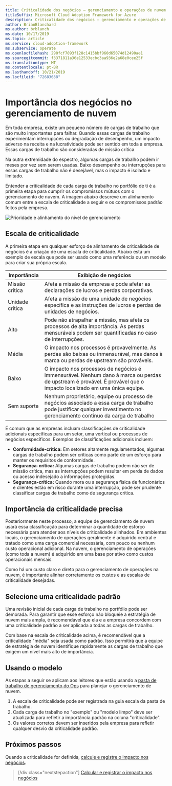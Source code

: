 ```yaml
---
title: Criticalidade dos negócios – gerenciamento e operações de nuvem
titleSuffix: Microsoft Cloud Adoption Framework for Azure
description: Criticalidade dos negócios – gerenciamento e operações de nuvem
author: BrianBlanchard
ms.author: brblanch
ms.date: 10/17/2019
ms.topic: article
ms.service: cloud-adoption-framework
ms.subservice: operate
ms.openlocfilehash: 290fcf7093f128c1415bbf960d65074d12490ae1
ms.sourcegitcommit: f3371811a36e12533ecbc3aa936e2a68e0cee25f
ms.translationtype: MT
ms.contentlocale: pt-BR
ms.lasthandoff: 10/21/2019
ms.locfileid: "72683638"
---
```

# <a name="business-criticality-in-cloud-management"></a>Importância dos negócios no gerenciamento de nuvem

Em toda empresa, existe um pequeno número de cargas de trabalho que são muito importantes para falhar. Quando essas cargas de trabalho experimentam interrupções ou degradação de desempenho, um impacto adverso na receita e na lucratividade pode ser sentido em toda a empresa. Essas cargas de trabalho são consideradas de missão crítica.

Na outra extremidade do espectro, algumas cargas de trabalho podem ir meses por vez sem serem usadas. Baixo desempenho ou interrupções para essas cargas de trabalho não é desejável, mas o impacto é isolado e limitado.

Entender a criticalidade de cada carga de trabalho no portfólio de ti é a primeira etapa para cumprir os compromissos mútuos com o gerenciamento de nuvem.
A imagem abaixo descreve um alinhamento comum entre a escala de criticalidade a seguir e os compromissos padrão feitos pela empresa.

![Prioridade e alinhamento do nível de gerenciamento](../../_images/manage/cloud-criticality-alignment.png)

## <a name="criticality-scale"></a>Escala de criticalidade

A primeira etapa em qualquer esforço de alinhamento de criticalidade de negócios é a criação de uma escala de criticalidade. Abaixo está um exemplo de escala que pode ser usado como uma referência ou um modelo para criar sua própria escala.

|Importância  |Exibição de negócios  |
|---------|---------|
|Missão crítica|Afeta a missão da empresa e pode afetar as declarações de lucros e perdas corporativas.|
|Unidade crítica|Afeta a missão de uma unidade de negócios específica e as instruções de lucros e perdas de unidades de negócios.|
|Alto|Pode não atrapalhar a missão, mas afeta os processos de alta importância. As perdas mensuráveis podem ser quantificadas no caso de interrupções.|
|Média|O impacto nos processos é provavelmente. As perdas são baixas ou inmensurável, mas danos à marca ou perdas de upstream são prováveis.|
|Baixo|O impacto nos processos de negócios é immensurável. Nenhum dano à marca ou perdas de upstream é provável. É provável que o impacto localizado em uma única equipe.|
|Sem suporte|Nenhum proprietário, equipe ou processo de negócios associado a essa carga de trabalho pode justificar qualquer investimento no gerenciamento contínuo da carga de trabalho|

É comum que as empresas incluam classificações de criticalidade adicionais específicas para um setor, uma vertical ou processos de negócios específicos. Exemplos de classificações adicionais incluem:

- **Conformidade-crítica:** Em setores altamente regulamentados, algumas cargas de trabalho podem ser críticas como parte de um esforço para manter os requisitos de conformidade.
- **Segurança-crítica:** Algumas cargas de trabalho podem não ser de missão crítica, mas as interrupções podem resultar em perda de dados ou acesso indesejado a informações protegidas.
- **Segurança-crítica:** Quando mora ou a segurança física de funcionários e clientes estão em risco durante uma interrupção, pode ser prudente classificar cargas de trabalho como de segurança crítica.

## <a name="importance-of-accurate-criticality"></a>Importância da criticalidade precisa

Posteriormente neste processo, a equipe de gerenciamento de nuvem usará essa classificação para determinar a quantidade de esforço necessária para atender aos níveis de criticalidade alinhados. Em ambientes locais, o gerenciamento de operações geralmente é adquirido central e tratado como uma carga comercial necessária, com pouco ou nenhum custo operacional adicional. Na nuvem, o gerenciamento de operações (como toda a nuvem) é adquirido em uma base por ativo como custos operacionais mensais.

Como há um custo claro e direto para o gerenciamento de operações na nuvem, é importante alinhar corretamente os custos e as escalas de criticalidade desejadas.

## <a name="select-a-default-criticality"></a>Selecione uma criticalidade padrão

Uma revisão inicial de cada carga de trabalho no portfólio pode ser demorada. Para garantir que esse esforço não bloqueie a estratégia de nuvem mais ampla, é recomendável que ela e a empresa concordem com uma criticalidade padrão a ser aplicada a todas as cargas de trabalho.

Com base na escala de criticalidade acima, é recomendável que a criticalidade "média" seja usada como padrão. Isso permitirá que a equipe de estratégia de nuvem identifique rapidamente as cargas de trabalho que exigem um nível mais alto de importância.

## <a name="using-the-template"></a>Usando o modelo

As etapas a seguir se aplicam aos leitores que estão usando a [pasta de trabalho de gerenciamento do Ops](https://raw.githubusercontent.com/microsoft/CloudAdoptionFramework/master/manage/opsmanagementworkbook.xlsx) para planejar o gerenciamento de nuvem.

1. A escala de criticalidade pode ser registrada na guia escala da pasta de trabalho.
2. Cada carga de trabalho no "exemplo" ou "modelo limpo" deve ser atualizada para refletir a importância padrão na coluna "criticalidade".
3. Os valores corretos devem ser inseridos pela empresa para refletir qualquer desvio da criticalidade padrão.

## <a name="next-steps"></a>Próximos passos

Quando a criticalidade for definida, [calcule e registre o impacto nos negócios](./impact.md).

> [!div class="nextstepaction"]
> [Calcular e registrar o impacto nos negócios](./impact.md)
